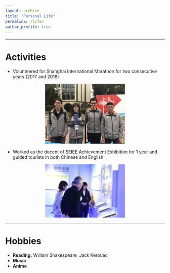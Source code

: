 ```yaml
---
layout: archive
title: "Personal Life"
permalink: /life/
author_profile: true
---
```


------

# Activities
- Volunteered for Shanghai International Marathon for two consecutive years (2017 and 2018)
<center>
<img src="https://raw.githubusercontent.com/Julia0524/Julia0524.github.io/master/images/volunteer1.jpg" width = "50%"/>
</center>

- Worked as the docent of SEIEE Achievement Exhibition for 1 year and guided tourists in both Chinese and English
<center>
<img src="https://raw.githubusercontent.com/Julia0524/Julia0524.github.io/master/images/docent1.jpg" width = "50%"/>
</center>

------

# Hobbies
- **Reading:** William Shakespeare, Jack Kerouac
- **Music**
- **Anime** 
